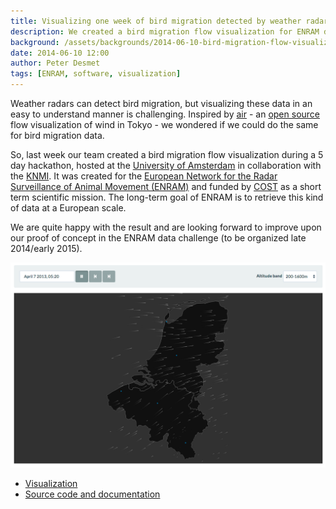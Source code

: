 ```yaml
---
title: Visualizing one week of bird migration detected by weather radars
description: We created a bird migration flow visualization for ENRAM during a 5 day hackathon.
background: /assets/backgrounds/2014-06-10-bird-migration-flow-visualization.jpg
date: 2014-06-10 12:00
author: Peter Desmet
tags: [ENRAM, software, visualization]
---
```


Weather radars can detect bird migration, but visualizing these data in an easy to understand manner is challenging. Inspired by [air](http://air.nullschool.net) - an [open source](https://github.com/cambecc/air) flow visualization of wind in Tokyo - we wondered if we could do the same for bird migration data.

So, last week our team created a bird migration flow visualization during a 5 day hackathon, hosted at the [University of Amsterdam](https://ibed.uva.nl/) in collaboration with the [KNMI](http://www.knmi.nl/). It was created for the [European Network for the Radar Surveillance of Animal Movement (ENRAM)](http://enram.eu) and funded by [COST](http://cost.eu/) as a short term scientific mission. The long-term goal of ENRAM is to retrieve this kind of data at a European scale.

We are quite happy with the result and are looking forward to improve upon our proof of concept in the ENRAM data challenge (to be organized late 2014/early 2015).

[![screenshot](/assets/images/2014-06-10-bird-migration-flow-visualization-screenshot.png)](http://enram.github.io/bird-migration-flow-visualization/viz/)

* [Visualization](http://enram.github.io/bird-migration-flow-visualization/viz/)
* [Source code and documentation](https://github.com/enram/bird-migration-flow-visualization)
